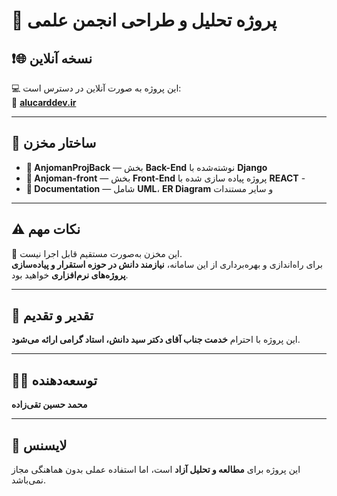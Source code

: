 # 📌 پروژه تحلیل و طراحی انجمن علمی

## ❗🌐 **نسخه آنلاین**
💻 این پروژه به صورت آنلاین در دسترس است:  
🔴 **[alucarddev.ir](https://alucarddev.ir)**

---

## 📂 ساختار مخزن
- **📂 AnjomanProjBack** — بخش **Back-End** نوشته‌شده با **Django**  
- **📂 Anjoman-front** — بخش **Front-End** پروژه پیاده سازی شده با **REACT** - 
- **📂 Documentation** — شامل **UML**، **ER Diagram** و سایر مستندات  

---

## ⚠️ نکات مهم
🚫 این مخزن به‌صورت مستقیم قابل اجرا نیست.  
برای راه‌اندازی و بهره‌برداری از این سامانه، **نیازمند دانش در حوزه استقرار و پیاده‌سازی پروژه‌های نرم‌افزاری** خواهید بود.

---

## 🙏 تقدیر و تقدیم
این پروژه با احترام **خدمت جناب آقای دکتر سید دانش، استاد گرامی ارائه می‌شود**.

---

## 👨‍💻 توسعه‌دهنده
**محمد حسین تقی‌زاده**

---

## 📜 لایسنس
این پروژه برای **مطالعه و تحلیل آزاد** است، اما استفاده عملی بدون هماهنگی مجاز نمی‌باشد.
